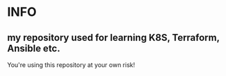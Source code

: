 # INFO
## my repository used for learning K8S, Terraform, Ansible etc.
You're using this repository at your own risk!
